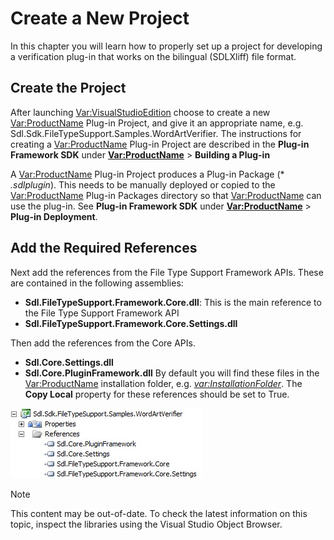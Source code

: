 Create a New Project
===

In this chapter you will learn how to properly set up a project for developing a verification plug-in that works on the bilingual (SDLXliff) file format.

Create the Project
--

After launching <Var:VisualStudioEdition> choose to create a new <Var:ProductName> Plug-in Project, and give it an appropriate name, e.g. Sdl.Sdk.FileTypeSupport.Samples.WordArtVerifier. The instructions for creating a <Var:ProductName> Plug-in Project are described in the **Plug-in Framework SDK** under **<Var:ProductName>** > **Building a Plug-in**

A <Var:ProductName> Plug-in Project produces a Plug-in Package (* *.sdlplugin*). This needs to be manually deployed or copied to the <Var:ProductName> Plug-in Packages directory so that <Var:ProductName> can use the plug-in. See **Plug-in Framework SDK** under **<Var:ProductName>** > **Plug-in Deployment**.

Add the Required References
--

Next add the references from the File Type Support Framework APIs. These are contained in the following assemblies:

* **Sdl.FileTypeSupport.Framework.Core.dll**: This is the main reference to the File Type Support Framework API
* **Sdl.FileTypeSupport.Framework.Core.Settings.dll**

Then add the references from the Core APIs.
* **Sdl.Core.Settings.dll**
* **Sdl.Core.PluginFramework.dll**
By default you will find these files in the <Var:ProductName> installation folder, e.g. *<var:InstallationFolder>*. The **Copy Local** property for these references should be set to True.

![BilingualVerifierReferences](images/BilingualVerifierReferences.jpg)

>[!NOTE]
>
> This content may be out-of-date. To check the latest information on this topic, inspect the libraries using the Visual Studio Object Browser.